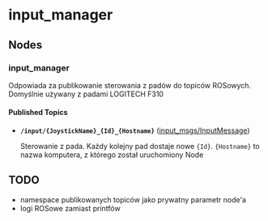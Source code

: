 # input_manager

## Nodes

### input_manager
Odpowiada za publikowanie sterowania z padów do topiców ROSowych. Domyślnie używany z padami LOGITECH F310

#### Published Topics

* **`/input/{JoystickName}_{Id}_{Hostname}`** ([input_msgs/InputMessage])
	
	Sterowanie z pada. Każdy kolejny pad dostaje nowe `{Id}`. `{Hostname}` to nazwa komputera, z którego został uruchomiony Node

## TODO

* namespace publikowanych topiców jako prywatny parametr node'a
* logi ROSowe zamiast printfów

[input_msgs/InputMessage]: https://bitbucket.org/thecontinuum/messages/raw/master/input_msgs/msg/InputMessage.msg